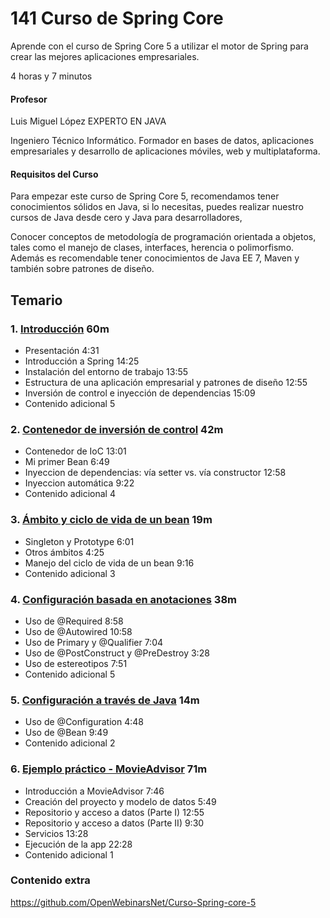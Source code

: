 # 141 Curso de Spring Core

Aprende con el curso de Spring Core 5 a utilizar el motor de Spring para crear las mejores aplicaciones empresariales.
 
4 horas y 7 minutos

#### Profesor

Luis Miguel López EXPERTO EN JAVA

Ingeniero Técnico Informático. Formador en bases de datos, aplicaciones empresariales y desarrollo de aplicaciones móviles, web y multiplataforma.

#### Requisitos del Curso

Para empezar este curso de Spring Core 5, recomendamos tener conocimientos sólidos en Java, si lo necesitas, puedes realizar nuestro cursos de Java desde cero y Java para desarrolladores,

Conocer conceptos de metodología de programación orientada a objetos, tales como el manejo de clases, interfaces, herencia o polimorfismo. Además es recomendable tener conocimientos de Java EE 7, Maven y también sobre patrones de diseño.

## Temario

### 1. [Introducción](141_Curso_de_Spring_Core/01_Introduccion.md)  60m

* Presentación 4:31 
* Introducción a Spring 14:25 
* Instalación del entorno de trabajo 13:55 
* Estructura de una aplicación empresarial y patrones de diseño 12:55 
* Inversión de control e inyección de dependencias 15:09 
* Contenido adicional  5

### 2. [Contenedor de inversión de control](141_Curso_de_Spring_Core/02_Contenedor_de_inversion_de_control.md) 42m

* Contenedor de IoC 13:01 
* Mi primer Bean 6:49 
* Inyeccion de dependencias: vía setter vs. vía constructor 12:58 
* Inyeccion automática 9:22 
* Contenido adicional  4

### 3. [Ámbito y ciclo de vida de un bean](141_Curso_de_Spring_Core/03_Ambito_y_ciclo_de_vida_de_un_bean.md) 19m

* Singleton y Prototype 6:01 
* Otros ámbitos 4:25 
* Manejo del ciclo de vida de un bean 9:16 
* Contenido adicional 3

### 4. [Configuración basada en anotaciones](141_Curso_de_Spring_Core/04_Configuracion_basada_en_anotaciones.md) 38m

* Uso de @Required 8:58 
* Uso de @Autowired 10:58 
* Uso de Primary y @Qualifier 7:04 
* Uso de @PostConstruct y @PreDestroy 3:28 
* Uso de estereotipos 7:51 
* Contenido adicional  5

### 5. [Configuración a través de Java](141_Curso_de_Spring_Core/05_Configuracion_a_traves_de_Java.md) 14m

* Uso de @Configuration 4:48 
* Uso de @Bean 9:49 
* Contenido adicional 2

### 6. [Ejemplo práctico - MovieAdvisor](141_Curso_de_Spring_Core/06_Ejemplo_practico-MovieAdvisor.md) 71m

* Introducción a MovieAdvisor 7:46 
* Creación del proyecto y modelo de datos 5:49 
* Repositorio y acceso a datos (Parte I) 12:55 
* Repositorio y acceso a datos (Parte II) 9:30 
* Servicios 13:28 
* Ejecución de la app 22:28 
* Contenido adicional 1

### Contenido extra

   https://github.com/OpenWebinarsNet/Curso-Spring-core-5
   

